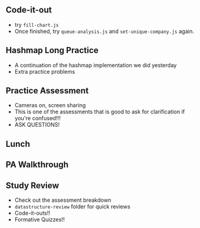 ## Code-it-out
- try `fill-chart.js`
- Once finished, try `queue-analysis.js` and `set-unique-company.js` again.

## Hashmap Long Practice
- A continuation of the hashmap implementation we did yesterday
- Extra practice problems 

## Practice Assessment
- Cameras on, screen sharing
- This is one of the assessments that is good to ask for clarification if you're confused!!! 
- ASK QUESTIONS!

## Lunch

## PA Walkthrough

## Study Review
- Check out the assessment breakdown
- `datastructure-review` folder for quick reviews
- Code-it-outs!!
- Formative Quizzes!!